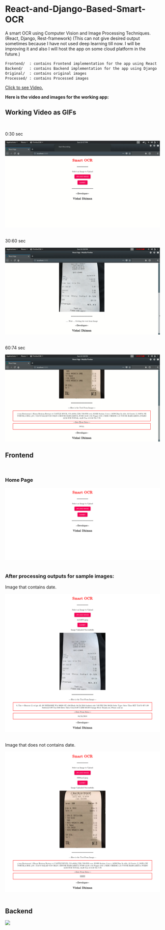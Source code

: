 # React-and-Django-Based-Smart-OCR
A smart OCR using Computer Vision and Image Processing Techniques. 
(React, Django, Rest-framework)
(This can not give desired output sometimes because I have not used deep learning till now. I will be improving it and also I will host the app on some cloud platform in the future.)

    
    Frontend/  : contains Frontend implementation for the app using React
    Backend/   : contains Backend implementation for the app using Django
    Original/  : contains original images
    Processed/ : contains Processed images
    
<p><a href="https://youtu.be/Jw_48nKauPo">Click to see Video.</a></p>


**Here is the video and images for the working app:**

<h2>Working Video as GIFs</h2>
<br>
<p>0:30 sec</p>
<img  src="https://github.com/cyberdhiman/React-and-Django-Based-Smart-OCR/blob/master/Working%20Images%20and%20Video/0:30.gif"/>
</br>
<br>
<p>30:60 sec</p>
<img  src="https://github.com/cyberdhiman/React-and-Django-Based-Smart-OCR/blob/master/Working%20Images%20and%20Video/30:60.gif"/>
</br>
<br>
<p>60:74 sec</p>
<img  src="https://github.com/cyberdhiman/React-and-Django-Based-Smart-OCR/blob/master/Working%20Images%20and%20Video/60:71.gif"/>
</br>

<h2>Frontend</h2>
<br>
<h3>Home Page</h3>
<img  src="https://github.com/cyberdhiman/React-and-Django-Based-Smart-OCR/blob/master/Working%20Images%20and%20Video/Home_Page.png"/>
</br>

<br>
<h3>After processing outputs for sample images:</h3>
<p>Image that contains date.</p>
<img  src="https://github.com/cyberdhiman/React-and-Django-Based-Smart-OCR/blob/master/Working%20Images%20and%20Video/date_in_image.png"/>
</br>
<br>
<p>Image that does not contains date.</p>
<img  src="https://github.com/cyberdhiman/React-and-Django-Based-Smart-OCR/blob/master/Working%20Images%20and%20Video/Date_Not_IN_image.png"/>
</br>


<br>
<h2>Backend</h2>
<img height="500" src="https://github.com/cyberdhiman/React-and-Django-Based-Smart-OCR/blob/master/Screenshot-2019-12-1%20Post%20%E2%80%93%20Django%20REST%20framework.png"/>

</br>
